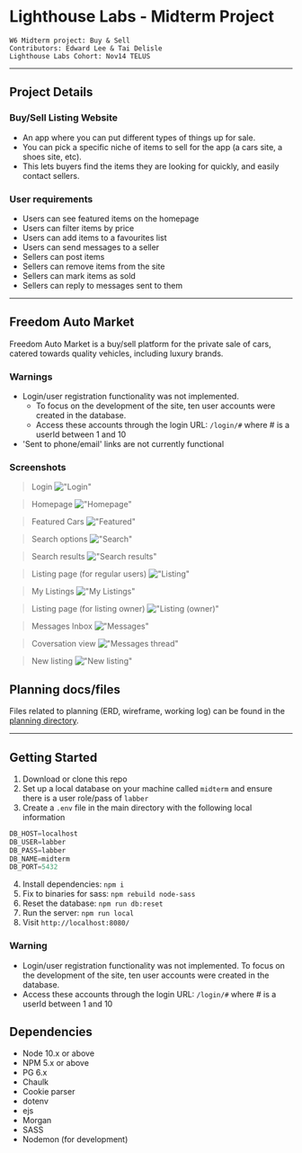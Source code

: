 Lighthouse Labs - Midterm Project
=========
```
W6 Midterm project: Buy & Sell
Contributors: Edward Lee & Tai Delisle
Lighthouse Labs Cohort: Nov14 TELUS
```

---
## Project Details

### Buy/Sell Listing Website
- An app where you can put different types of things up for sale.
- You can pick a specific niche of items to sell for the app (a cars site, a shoes site, etc).
- This lets buyers find the items they are looking for quickly, and easily contact sellers.

### User requirements

- Users can see featured items on the homepage
- Users can filter items by price
- Users can add items to a favourites list
- Users can send messages to a seller
- Sellers can post items
- Sellers can remove items from the site
- Sellers can mark items as sold
- Sellers can reply to messages sent to them

---
## Freedom Auto Market

Freedom Auto Market is a buy/sell platform for the private sale of cars, catered towards quality vehicles, including luxury brands.

### Warnings
- Login/user registration functionality was not implemented.
  - To focus on the development of the site, ten user accounts were created in the database.
  - Access these accounts through the login URL: `/login/#` where # is a userId between 1 and 10
- 'Sent to phone/email' links are not currently functional 

### Screenshots

> Login
!["Login"](./screenshots/buysell_login.png)

> Homepage
!["Homepage"](./screenshots/buysell_home.png)

> Featured Cars
!["Featured"](./screenshots/buysell_featured.png)

> Search options
!["Search"](./screenshots/buysell_search.png)

> Search results
!["Search results"](./screenshots/buysell_searchresults.png)

> Listing page (for regular users)
!["Listing"](./screenshots/buysell_listingshow.png)

> My Listings
!["My Listings"](./screenshots/buysell_listingsmine.png)

> Listing page (for listing owner)
!["Listing (owner)"](./screenshots/buysell_listingshowown.png)

> Messages Inbox
!["Messages"](./screenshots/buysell_messagesinbox.png)

> Coversation view
!["Messages thread"](./screenshots/buysell_messagesconvo.png)

> New listing
!["New listing"](./screenshots/buysell_listingnew.png)

## Planning docs/files

Files related to planning (ERD, wireframe, working log) can be found in the [planning directory](./planning).

---
## Getting Started

1. Download or clone this repo
2. Set up a local database on your machine called `midterm` and ensure there is a user role/pass of `labber`
3. Create a `.env` file in the main directory with the following local information
```javascript
DB_HOST=localhost
DB_USER=labber
DB_PASS=labber
DB_NAME=midterm
DB_PORT=5432
```
4. Install dependencies: `npm i`
5. Fix to binaries for sass: `npm rebuild node-sass`
6. Reset the database: `npm run db:reset`
7. Run the server: `npm run local`
8. Visit `http://localhost:8080/`

### Warning
- Login/user registration functionality was not implemented. To focus on the development of the site, ten user accounts were created in the database.
- Access these accounts through the login URL: `/login/#` where # is a userId between 1 and 10

## Dependencies

- Node 10.x or above
- NPM 5.x or above
- PG 6.x
- Chaulk
- Cookie parser
- dotenv
- ejs
- Morgan
- SASS
- Nodemon (for development)
